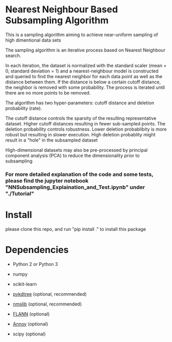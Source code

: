# Nearest Neighbour Based Subsampling Algorithm

This is a sampling algorithm aiming to achieve near-uniform sampling of high dimentional data sets

The sampling algorithm is an iterative process based on Nearest Neighbour search. 

In each iteration, the dataset is normalized with the standard scaler (mean = 0, standard deviation = 1) and a nearest-neighbour model is constructed and queried to find the nearest neighbor for each data point as well as the distance between them. If the distance is below a certain cutoff distance, the neighbor is removed with some probability. The process is iterated until there are no more points to be removed. 

The algorithm has two hyper-parameters: cutoff distance and deletion probability (rate). 

The cutoff distance controls the sparsity of the resulting representative dataset. Higher cutoff distances resulting in fewer sub-sampled points.
The deletion probability controls robustness. Lower deletion probablibity is more robust but resulting in slower execution. High deletion probablity might result in a "hole" in the subsampled dataset

High-dimensional datasets may also be pre-processed by principal component analysis (PCA) to reduce the dimensionality prior to subsampling


### For more detailed explanation of the code and some tests, please find the jupyter notebook "NNSubsampling_Explaination_and_Test.ipynb" under "./Tutorial"

# Install

please clone this repo, and run "pip install ." to install this package

# Dependencies

* Python 2 or Python 3

* numpy 

* scikit-learn

* [pykdtree](https://github.com/storpipfugl/pykdtree) (optional, recommended)

* [nmslib](https://github.com/nmslib/nmslib/tree/master/python_bindings) (optional, recommended)

* [FLANN](http://www.cs.ubc.ca/research/flann/) (optional)

* [Annoy](https://github.com/spotify/annoy) (optional)

* scipy (optional)
